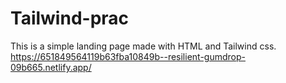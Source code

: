# Tailwind-prac
This is a simple landing page made with HTML and Tailwind css.
https://651849564119b63fba10849b--resilient-gumdrop-09b665.netlify.app/
